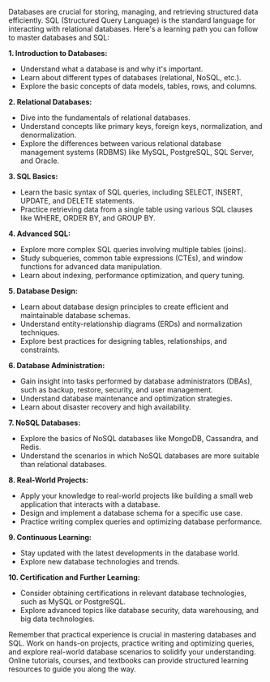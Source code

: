  Databases are crucial for storing, managing, and retrieving structured data efficiently. SQL (Structured Query Language) is the standard language for interacting with relational databases. Here's a learning path you can follow to master databases and SQL:

**1. Introduction to Databases:**
   - Understand what a database is and why it's important.
   - Learn about different types of databases (relational, NoSQL, etc.).
   - Explore the basic concepts of data models, tables, rows, and columns.

**2. Relational Databases:**
   - Dive into the fundamentals of relational databases.
   - Understand concepts like primary keys, foreign keys, normalization, and denormalization.
   - Explore the differences between various relational database management systems (RDBMS) like MySQL, PostgreSQL, SQL Server, and Oracle.

**3. SQL Basics:**
   - Learn the basic syntax of SQL queries, including SELECT, INSERT, UPDATE, and DELETE statements.
   - Practice retrieving data from a single table using various SQL clauses like WHERE, ORDER BY, and GROUP BY.

**4. Advanced SQL:**
   - Explore more complex SQL queries involving multiple tables (joins).
   - Study subqueries, common table expressions (CTEs), and window functions for advanced data manipulation.
   - Learn about indexing, performance optimization, and query tuning.

**5. Database Design:**
   - Learn about database design principles to create efficient and maintainable database schemas.
   - Understand entity-relationship diagrams (ERDs) and normalization techniques.
   - Explore best practices for designing tables, relationships, and constraints.

**6. Database Administration:**
   - Gain insight into tasks performed by database administrators (DBAs), such as backup, restore, security, and user management.
   - Understand database maintenance and optimization strategies.
   - Learn about disaster recovery and high availability.

**7. NoSQL Databases:**
   - Explore the basics of NoSQL databases like MongoDB, Cassandra, and Redis.
   - Understand the scenarios in which NoSQL databases are more suitable than relational databases.

**8. Real-World Projects:**
   - Apply your knowledge to real-world projects like building a small web application that interacts with a database.
   - Design and implement a database schema for a specific use case.
   - Practice writing complex queries and optimizing database performance.

**9. Continuous Learning:**
   - Stay updated with the latest developments in the database world.
   - Explore new database technologies and trends.

**10. Certification and Further Learning:**
   - Consider obtaining certifications in relevant database technologies, such as MySQL or PostgreSQL.
   - Explore advanced topics like database security, data warehousing, and big data technologies.

Remember that practical experience is crucial in mastering databases and SQL. Work on hands-on projects, practice writing and optimizing queries, and explore real-world database scenarios to solidify your understanding. Online tutorials, courses, and textbooks can provide structured learning resources to guide you along the way.